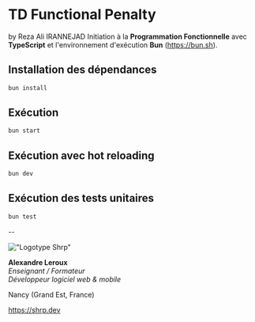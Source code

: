 # TD Functional Penalty
by Reza Ali IRANNEJAD
Initiation à la __Programmation Fonctionnelle__ avec __TypeScript__ et l'environnement d'exécution __Bun__ (<https://bun.sh>).

## Installation des dépendances

```sh
bun install
```

## Exécution

```sh
bun start
```

## Exécution avec hot reloading

```sh
bun dev
```

## Exécution des tests unitaires

```sh
bun test
```

--

!["Logotype Shrp"](https://sherpa.one/images/sherpa-logotype.png)

__Alexandre Leroux__  
_Enseignant / Formateur_  
_Développeur logiciel web & mobile_

Nancy (Grand Est, France)

<https://shrp.dev>
